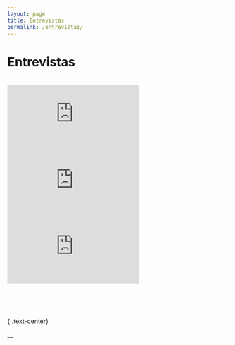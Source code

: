 ```yaml
---
layout: page
title: Entrevistas
permalink: /entrevistas/
---
```


# Entrevistas

<br>
  <div class="row">
    <div class="col-sm">
      <div class="embed-responsive embed-responsive-16by9">
        <iframe class="embed-responsive-item" src="https://www.youtube.com/embed/n3wGt0paFYg" webkitallowfullscreen mozallowfullscreen allowfullscreen frameborder='0'></iframe>
      </div>
    </div>
    <div class="col-sm">
      <div class="embed-responsive embed-responsive-16by9">
        <iframe class="embed-responsive-item" src="https://www.youtube.com/embed/iYa71G4fmd8" webkitallowfullscreen mozallowfullscreen allowfullscreen frameborder='0'></iframe>
      </div>
    </div>
    <div class="col-sm">
      <div class="embed-responsive embed-responsive-16by9">
        <iframe class="embed-responsive-item" src="https://www.youtube.com/embed/Kn1htwplHIs" webkitallowfullscreen mozallowfullscreen allowfullscreen frameborder='0'></iframe>
      </div>
    </div>
  </div>

  <br>
<hr style= "background:rgba(255,255,255,0.7);">
<br>


{:.text-center}


__